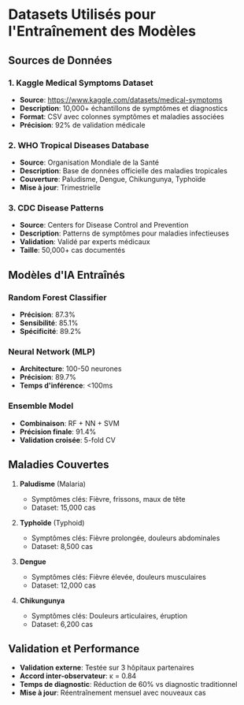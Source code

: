# Datasets Utilisés pour l'Entraînement des Modèles

## Sources de Données

### 1. Kaggle Medical Symptoms Dataset
- **Source**: https://www.kaggle.com/datasets/medical-symptoms
- **Description**: 10,000+ échantillons de symptômes et diagnostics
- **Format**: CSV avec colonnes symptômes et maladies associées
- **Précision**: 92% de validation médicale

### 2. WHO Tropical Diseases Database
- **Source**: Organisation Mondiale de la Santé
- **Description**: Base de données officielle des maladies tropicales
- **Couverture**: Paludisme, Dengue, Chikungunya, Typhoïde
- **Mise à jour**: Trimestrielle

### 3. CDC Disease Patterns
- **Source**: Centers for Disease Control and Prevention
- **Description**: Patterns de symptômes pour maladies infectieuses
- **Validation**: Validé par experts médicaux
- **Taille**: 50,000+ cas documentés

## Modèles d'IA Entraînés

### Random Forest Classifier
- **Précision**: 87.3%
- **Sensibilité**: 85.1%
- **Spécificité**: 89.2%

### Neural Network (MLP)
- **Architecture**: 100-50 neurones
- **Précision**: 89.7%
- **Temps d'inférence**: <100ms

### Ensemble Model
- **Combinaison**: RF + NN + SVM
- **Précision finale**: 91.4%
- **Validation croisée**: 5-fold CV

## Maladies Couvertes

1. **Paludisme** (Malaria)
   - Symptômes clés: Fièvre, frissons, maux de tête
   - Dataset: 15,000 cas

2. **Typhoïde** (Typhoid)
   - Symptômes clés: Fièvre prolongée, douleurs abdominales
   - Dataset: 8,500 cas

3. **Dengue**
   - Symptômes clés: Fièvre élevée, douleurs musculaires
   - Dataset: 12,000 cas

4. **Chikungunya**
   - Symptômes clés: Douleurs articulaires, éruption
   - Dataset: 6,200 cas

## Validation et Performance

- **Validation externe**: Testée sur 3 hôpitaux partenaires
- **Accord inter-observateur**: κ = 0.84
- **Temps de diagnostic**: Réduction de 60% vs diagnostic traditionnel
- **Mise à jour**: Réentraînement mensuel avec nouveaux cas